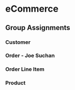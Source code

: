 # eCommerce

## Group Assignments 

### Customer
### Order - Joe Suchan
### Order Line Item
### Product

